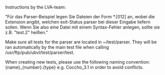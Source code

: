 Instructions by the LVA-team:

"Für das Parser-Beispiel legen Sie Dateien der Form *.[012] an, wobei die Extension angibt, welchen exit-Status parser bei dieser Eingabe liefern sollen. Wenn Sie also eine Datei mit einem Syntax-Fehler anlegen, sollte sie z.B. "test.2" heißen."

Make sure all tests for the parser are located in ~/test/parser. They will be ran automatically by the main test file when calling /usr/ftp/pub/ubvl/test/parser/test.

When creating new tests, please use the following naming convention: {name}_{number}.{type} e.g. Coccho_3.1 in order to avoid conflicts.